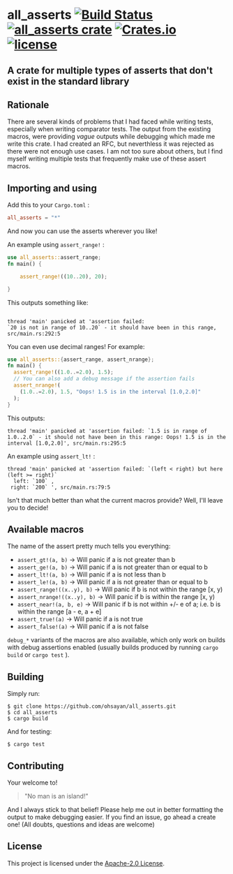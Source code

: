 # all_asserts [![Build Status](https://travis-ci.org/ohsayan/all_asserts.svg?branch=master)](https://travis-ci.org/ohsayan/all_asserts) [![all_asserts crate](https://img.shields.io/crates/v/all_asserts.svg?style=flat-square)](https://crates.io/crates/all_asserts) [![Crates.io](https://img.shields.io/crates/d/all_asserts.svg?color=%234527A0)](https://crates.io/crates/all_asserts) [![license](https://img.shields.io/badge/License-Apache%202.0-blue.svg)](./LICENSE)

## A crate for multiple types of asserts that don't exist in the standard library

## Rationale

There are several kinds of problems that I had faced while writing tests, especially when writing comparator tests.
The output from the existing macros, were providing _vague_ outputs while debugging which made me write this crate.
I had created an RFC, but neverthless it was rejected as there were not enough use cases. I am not too sure about others, but I find myself writing multiple tests that frequently make use of these assert macros.

## Importing and using

Add this to your `Cargo.toml` :

``` toml
all_asserts = "*"
```

And now you can use the asserts wherever you like!

An example using `assert_range!` :

```rust 
use all_asserts::assert_range; 
fn main() {

    assert_range!((10..20), 20);

}

``` 
This outputs something like:

```

thread 'main' panicked at 'assertion failed: 
`20 is not in range of 10..20` - it should have been in this range, src/main.rs:292:5

``` 
You can even use decimal ranges! For example:

``` rust
use all_asserts::{assert_range, assert_nrange};
fn main() {
  assert_range!((1.0..=2.0), 1.5);
  // You can also add a debug message if the assertion fails
  assert_nrange!(
    (1.0..=2.0), 1.5, "Oops! 1.5 is in the interval [1.0,2.0]"
  );
}
```

This outputs:

``` 
thread 'main' panicked at 'assertion failed: `1.5 is in range of 1.0..2.0` - it should not have been in this range: Oops! 1.5 is in the interval [1.0,2.0]', src/main.rs:295:5
```

An example using `assert_lt!` :

``` 
thread 'main' panicked at 'assertion failed: `(left < right) but here (left >= right)`
  left: `100` ,
 right: `200` ', src/main.rs:79:5
```

Isn't that much better than what the current macros provide? Well, I'll leave you to decide!

## Available macros

The name of the assert pretty much tells you everything:

* `assert_gt!(a, b)` -> Will panic if a is not greater than b
* `assert_ge!(a, b)` -> Will panic if a is not greater than or equal to b
* `assert_lt!(a, b)` -> Will panic if a is not less than b
* `assert_le!(a, b)` -> Will panic if a is not greater than or equal to b
* `assert_range!((x..y), b)` -> Will panic if b is not within the range [x, y)
* `assert_nrange!((x..y), b)` -> Will panic if b is within the range [x, y)
* `assert_near!(a, b, e)` -> Will panic if b is not within +/- e of a; i.e. b is within the range [a - e, a + e]
* `assert_true!(a)` -> Will panic if a is not true
* `assert_false!(a)` -> Will panic if a is not false
  
`debug_*` variants of the macros are also available, which only work on builds with debug assertions enabled (usually builds produced by running `cargo build` or `cargo test` ).

## Building

Simply run:

``` shell
$ git clone https://github.com/ohsayan/all_asserts.git
$ cd all_asserts
$ cargo build
```

And for testing:

``` shell
$ cargo test
```

## Contributing

Your welcome to! 

> "No man is an island!"

And I always stick to that belief! Please help me out in better formatting the output to make debugging easier. If you find an issue, go ahead a create one! (All doubts, questions and ideas are welcome)

## License

This project is licensed under the [Apache-2.0 License](./LICENSE).
